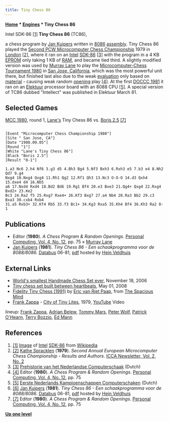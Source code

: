 ```yaml
---
title: Tiny Chess 86
---
```

**[Home](Home "Home") \* [Engines](Engines "Engines") \* Tiny Chess 86**



 [](https://en.wikipedia.org/wiki/File:MYSTEM_86.JPG) Intel SDK-86 <a id="cite-note-1" href="#cite-ref-1">[1]</a> 
**Tiny Chess 86** (TC86),  

a chess program by [Jan Kuipers](Jan_Kuipers "Jan Kuipers") written in [8086](8086 "8086") [assembly](Assembly "Assembly"). Tiny Chess 86 played the [Second PCW Microcomputer Chess Championship](PCW-MCC_1979 "PCW-MCC 1979") 1979 in [London](https://en.wikipedia.org/wiki/London) <a id="cite-note-2" href="#cite-ref-2">[2]</a>, where it ran on an [Intel](Intel "Intel") [SDK-86](https://en.wikipedia.org/wiki/Intel_System_Development_Kit#SDK-86) <a id="cite-note-3" href="#cite-ref-3">[3]</a> with the program in a 4 KB [EPROM](Memory#ROM "Memory") only taking 1 KB of [RAM](Memory#RAM "Memory"), and became tied third. A slightly modified version was used by [Murray Lane](index.php?title=Murray_Lane&action=edit&redlink=1 "Murray Lane (page does not exist)") to play the [Microcomputer-Chess Tournament 1980](MCC_1980 "MCC 1980") in [San Jose, California](https://en.wikipedia.org/wiki/San_Jose,_California), which was the most powerful unit there, but finished last also due to the weak [evaluation](Evaluation "Evaluation") only based on [material](Material "Material") - causing weak random [opening](Opening "Opening") play <a id="cite-note-4" href="#cite-ref-4">[4]</a>. At the first [DOCCC 1981](DOCCC_1981 "DOCCC 1981") it ran on an [Elektuur](https://en.wikipedia.org/wiki/Elektor) processor board with an 8088 CPU <a id="cite-note-5" href="#cite-ref-5">[5]</a>. A special version of TC86 dubbed "Intellect" was published in Elektuur March 81. 



## Selected Games


[MCC 1980](MCC_1980 "MCC 1980"), round 1, [Lane's](index.php?title=Murray_Lane&action=edit&redlink=1 "Murray Lane (page does not exist)") Tiny Chess 86 vs. [Boris 2.5](Boris#2.5 "Boris") <a id="cite-note-7" href="#cite-ref-7">[7]</a>




```

[Event "Microcomputer Chess Championship 1980"]
[Site " San Jose, CA"]
[Date "1980.09.05"]
[Round "1"]
[White "Lane's Tiny Chess 86"]
[Black "Boris 2.5"]
[Result "0-1"]

1.a3 Nc6 2.h4 Nf6 3.g3 d5 4.Bh3 Bg4 5.Nf3 Bxh3 6.Rxh3 e5 7.b3 e4 8.Nh2 Qd7 9.g4 
Nxg4 10.Nxg4 Qxg4 11.Rh1 Qg2 12.Rf1 Qh3 13.Nc3 O-O-O 14.d3 Qxh4 15.dxe4 d4 16.Nb5 
a6 17.Nxd4 Rxd4 18.Bd2 Bd6 19.Rg1 Bf4 20.e3 Bxe3 21.Qg4+ Qxg4 22.Rxg4 Bxd2+ 23.Ke2 
Bc3 24.Ra2 f5 25.Rxg7 Rxe4+ 26.Kf3 Bxg7 27.a4 Nb4 28.Ra3 Bb2 29.c3 Bxa3 30.cxb4 Rxb4 
31.a5 Rxb3+ 32.Kf4 Rb5 33.f3 Bc1+ 34.Kg3 Rxa5 35.Kh4 Bf4 36.Kh3 Ra2 0-1

```

## Publications


* Editor (**1980**). *A Chess Program & Random Openings*. [Personal Computing, Vol. 4, No. 12](Personal_Computing#4_12 "Personal Computing"), pp. 75 » [Murray Lane](index.php?title=Murray_Lane&action=edit&redlink=1 "Murray Lane (page does not exist)")
* [Jan Kuipers](Jan_Kuipers "Jan Kuipers") (**1981**). *Tiny Chess 86 - Een schaakprogramma voor de 8088/8086*. [Databus](http://home.kpn.nl/a.dikker1/museum/databus.html) 06-81, [pdf](http://www.schaakcomputers.nl/hein_veldhuis/database/files/06-1981,%20Databus,%20Jan%20Kuipers,%20Tiny%20Chess%2086.pdf) hosted by [Hein Veldhuis](Hein_Veldhuis "Hein Veldhuis")


## External Links


* [World's smallest Handmade Chess Set ever](http://thelongestlistofthelongeststuffatthelongestdomainnameatlonglast.com/smallest146.html), November 18, 2006
* [Tiny chess set built between heartbeats](http://arbroath.blogspot.de/2008/05/tiny-chess-set-built-between-heartbeats.html), May 01, 2008
* [Fidelity Tiny Chess (1991)](http://www.spacious-mind.com/html/tiny.html) by [Eric van Riet Paap](Eric_van_Riet_Paap "Eric van Riet Paap"), from [The Spacious Mind](The_Spacious_Mind "The Spacious Mind")
* [Frank Zappa](Category:Frank_Zappa "Category:Frank Zappa") - [City of Tiny Lites](http://globalia.net/donlope/fz/songs/City_Of_Tiny_Lites.html), 1979, [YouTube](https://en.wikipedia.org/wiki/YouTube) Video


 lineup: [Frank Zappa](Category:Frank_Zappa "Category:Frank Zappa"), [Adrian Belew](Category:Adrian_Belew "Category:Adrian Belew"), [Tommy Mars](https://en.wikipedia.org/wiki/Tommy_Mars), [Peter Wolf](https://en.wikipedia.org/wiki/Peter_Wolf_%28producer%29), [Patrick O'Hearn](https://en.wikipedia.org/wiki/Patrick_O%27Hearn), [Terry Bozzio](Category:Terry_Bozzio "Category:Terry Bozzio"), [Ed Mann](https://en.wikipedia.org/wiki/Ed_Mann)
 
## References


1. <a id="cite-ref-1" href="#cite-note-1">[1]</a> [Image](https://en.wikipedia.org/wiki/File:MYSTEM_86.JPG) of [Intel](Intel "Intel") [SDK-86](https://en.wikipedia.org/wiki/Intel_System_Development_Kit#SDK-86) from [Wikipedia](https://en.wikipedia.org/wiki/Home)
2. <a id="cite-ref-2" href="#cite-note-2">[2]</a> [Kathe Spracklen](Kathe_Spracklen "Kathe Spracklen") (**1979**). *Second Annual European Microcomputer Chess Championship - Results and Authors*. [ICCA Newsletter, Vol. 2, No. 2](ICGA_Journal#2_2 "ICGA Journal")
3. <a id="cite-ref-3" href="#cite-note-3">[3]</a> [Prehistorie van het Nederlandse Computerschaak](http://old.csvn.nl/pre_hist.html) (Dutch)
4. <a id="cite-ref-4" href="#cite-note-4">[4]</a> Editor (**1980**). *A Chess Program & Random Openings*. [Personal Computing, Vol. 4, No. 12](Personal_Computing#4_12 "Personal Computing"), pp. 75
5. <a id="cite-ref-5" href="#cite-note-5">[5]</a> [Eerste Nederlands Kampioenschappen Computerschaken](http://www.csvnsupplementsite.nl/csvnp2.html) (Dutch)
6. <a id="cite-ref-6" href="#cite-note-6">[6]</a> [Jan Kuipers](Jan_Kuipers "Jan Kuipers") (**1981**). *Tiny Chess 86 - Een schaakprogramma voor de 8088/8086*. [Databus](http://home.kpn.nl/a.dikker1/museum/databus.html) 06-81, [pdf](http://www.schaakcomputers.nl/hein_veldhuis/database/files/06-1981,%20Databus,%20Jan%20Kuipers,%20Tiny%20Chess%2086.pdf) hosted by [Hein Veldhuis](Hein_Veldhuis "Hein Veldhuis")
7. <a id="cite-ref-7" href="#cite-note-7">[7]</a> Editor (**1980**). *A Chess Program & Random Openings*. [Personal Computing, Vol. 4, No. 12](Personal_Computing#4_12 "Personal Computing"), pp. 75

**[Up one level](Engines "Engines")**







 
